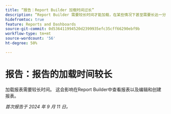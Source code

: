 ```yaml
---
title: “报告：Report Builder 加载时间过长”
description: “Report Builder 需要较长时间才能加载，在某些情况下甚至需要长达一分钟。”
hidefromtoc: true
feature: Reports and Dashboards
source-git-commit: 0d536411994520d2399935efc35cff66290ebf9b
workflow-type: tm+mt
source-wordcount: '56'
ht-degree: 50%

---
```



# 报告：报告的加载时间较长

加载报表需要较长时间。 这会影响在Report Builder中查看报表以及编辑和创建报表。

_首次报告于 2024 年 9 月 11 日。_
